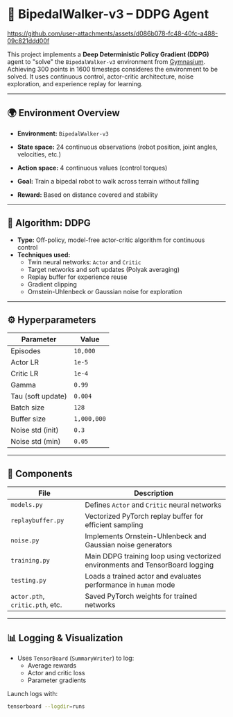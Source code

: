 # 🦿 BipedalWalker-v3 – DDPG Agent

https://github.com/user-attachments/assets/d086b078-fc48-40fc-a488-09c821ddd00f

This project implements a **Deep Deterministic Policy Gradient (DDPG)** agent to "solve" the `BipedalWalker-v3` environment from [Gymnasium](https://gymnasium.farama.org/).
Achieving 300 points in 1600 timesteps consideres the environment to be solved.
It uses continuous control, actor-critic architecture, noise exploration, and experience replay for learning.

---

## 🌍 Environment Overview

- **Environment:** `BipedalWalker-v3`



- **State space:** 24 continuous observations (robot position, joint angles, velocities, etc.)
- **Action space:** 4 continuous values (control torques)
- **Goal:** Train a bipedal robot to walk across terrain without falling
- **Reward:** Based on distance covered and stability

---

## 🧠 Algorithm: DDPG

- **Type:** Off-policy, model-free actor-critic algorithm for continuous control
- **Techniques used:**
  - Twin neural networks: `Actor` and `Critic`
  - Target networks and soft updates (Polyak averaging)
  - Replay buffer for experience reuse
  - Gradient clipping
  - Ornstein-Uhlenbeck or Gaussian noise for exploration

---

## ⚙️ Hyperparameters

| Parameter          | Value        |
|--------------------|--------------|
| Episodes           | `10,000`     |
| Actor LR           | `1e-5`       |
| Critic LR          | `1e-4`       |
| Gamma              | `0.99`       |
| Tau (soft update)  | `0.004`      |
| Batch size         | `128`        |
| Buffer size        | `1,000,000`  |
| Noise std (init)   | `0.3`        |
| Noise std (min)    | `0.05`       |

---

## 🧩 Components

| File             | Description |
|------------------|-------------|
| `models.py`      | Defines `Actor` and `Critic` neural networks |
| `replaybuffer.py`| Vectorized PyTorch replay buffer for efficient sampling |
| `noise.py`    | Implements Ornstein-Uhlenbeck and Gaussian noise generators |
| `training.py`    | Main DDPG training loop using vectorized environments and TensorBoard logging |
| `testing.py`     | Loads a trained actor and evaluates performance in `human` mode |
| `actor.pth`, `critic.pth`, etc. | Saved PyTorch weights for trained networks |

---

## 📊 Logging & Visualization

- Uses `TensorBoard` (`SummaryWriter`) to log:
  - Average rewards
  - Actor and critic loss
  - Parameter gradients

Launch logs with:

```bash
tensorboard --logdir=runs
